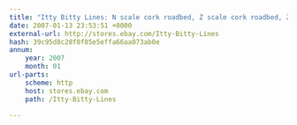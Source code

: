 ```yaml
---
title: "Itty Bitty Lines: N scale cork roadbed, Z scale cork roadbed, Z scale layout supplies kits"
date: 2007-01-13 23:53:51 +0000
external-url: http://stores.ebay.com/Itty-Bitty-Lines
hash: 39c95d8c28f0f85e5effa66aa073ab0e
annum:
    year: 2007
    month: 01
url-parts:
    scheme: http
    host: stores.ebay.com
    path: /Itty-Bitty-Lines

---
```




